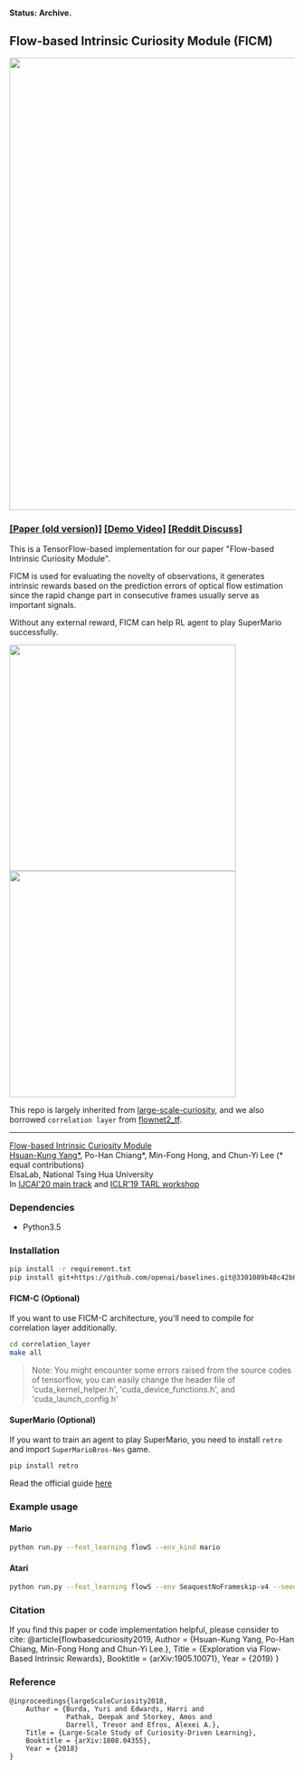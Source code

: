 #### Status: Archive.
## Flow-based Intrinsic Curiosity Module (FICM)
<center>
<img src="./imgs/workflow.jpg" width="800"></img>
</center>

### [[Paper (old version)]](https://arxiv.org/abs/1905.10071) [[Demo Video]](https://www.youtube.com/watch?v=w-a6akKpWT0&feature=youtu.be) [[Reddit Discuss]](https://www.reddit.com/r/MachineLearning/comments/bu05ua/p_playing_supermario_bros_without_knowing_any/)

This is a TensorFlow-based implementation for our paper "Flow-based Intrinsic Curiosity Module".

FICM is used for evaluating the novelty of observations, it generates intrinsic rewards based on the prediction errors of optical flow estimation since the rapid change part in consecutive frames usually serve as important signals. 

Without any external reward, FICM can help RL agent to play SuperMario successfully. 

<img src="./imgs/animate2.gif" width="400"></img><img src="./imgs/animate.gif" width="400"></img>


This repo is largely inherited from [large-scale-curiosity](https://github.com/openai/large-scale-curiosity), and we also borrowed `correlation layer` from [flownet2_tf](https://github.com/sampepose/flownet2-tf).

-----

[Flow-based Intrinsic Curiosity Module](https://arxiv.org/abs/1905.10071)  
[Hsuan-Kung Yang*](https://hellochick.github.io/), Po-Han Chiang*, Min-Fong Hong, and Chun-Yi Lee (* equal contributions)  
ElsaLab, National Tsing Hua University  
In [IJCAI'20 main track](https://ijcai20.org/) and [ICLR'19 TARL workshop](https://tarl2019.github.io/)



### Dependencies
* Python3.5

### Installation
```bash
pip install -r requirement.txt
pip install git+https://github.com/openai/baselines.git@3301089b48c42b87b396e246ea3f56fa4bfc9678
```

#### FICM-C (Optional)
If you want to use FICM-C architecture, you'll need to compile for correlation layer additionally.
```bash
cd correlation_layer
make all
```
> Note: You might encounter some errors raised from the source codes of tensorflow, you can easily change the header file of
'cuda_kernel_helper.h', 'cuda_device_functions.h', and 'cuda_launch_config.h'

#### SuperMario (Optional)
If you want to train an agent to play SuperMario, you need to install `retro` and import `SuperMarioBros-Nes` game.

```bash
pip install retro
```

Read the official guide [here](https://retro.readthedocs.io/en/latest/getting_started.html#importing-roms)

### Example usage
#### Mario
```bash
python run.py --feat_learning flowS --env_kind mario
```
#### Atari
```bash
python run.py --feat_learning flowS --env SeaquestNoFrameskip-v4 --seed 666
```

### Citation
If you find this paper or code implementation helpful, please consider to cite:
    @article{flowbasedcuriosity2019,
        Author = {Hsuan-Kung Yang, Po-Han Chiang, Min-Fong Hong and Chun-Yi Lee.},
        Title = {Exploration via Flow-Based Intrinsic Rewards},
        Booktitle = {arXiv:1905.10071},
        Year = {2019}
    }
    
### Reference
    @inproceedings{largeScaleCuriosity2018,
        Author = {Burda, Yuri and Edwards, Harri and
                  Pathak, Deepak and Storkey, Amos and
                  Darrell, Trevor and Efros, Alexei A.},
        Title = {Large-Scale Study of Curiosity-Driven Learning},
        Booktitle = {arXiv:1808.04355},
        Year = {2018}
    }
